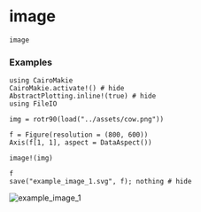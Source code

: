 # image

```@docs
image
```

### Examples

```@example
using CairoMakie
CairoMakie.activate!() # hide
AbstractPlotting.inline!(true) # hide
using FileIO

img = rotr90(load("../assets/cow.png"))

f = Figure(resolution = (800, 600))
Axis(f[1, 1], aspect = DataAspect())

image!(img)

f
save("example_image_1.svg", f); nothing # hide
```

![example_image_1](example_image_1.svg)


